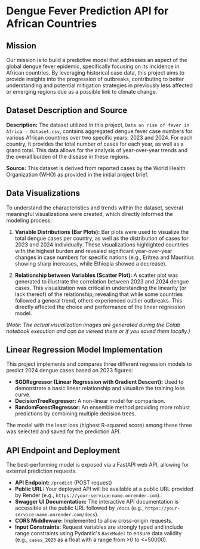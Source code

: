 # Dengue Fever Prediction API for African Countries

## Mission

Our mission is to build a predictive model that addresses an aspect of the global dengue fever epidemic, specifically focusing on its incidence in African countries. By leveraging historical case data, this project aims to provide insights into the progression of outbreaks, contributing to better understanding and potential mitigation strategies in previously less affected or emerging regions due as a possible link to climate change.

## Dataset Description and Source

**Description:**
The dataset utilized in this project, `Data on rise of fever in Africa - Dataset.csv`, contains aggregated dengue fever case numbers for various African countries over two specific years: 2023 and 2024. For each country, it provides the total number of cases for each year, as well as a grand total. This data allows for the analysis of year-over-year trends and the overall burden of the disease in these regions.

**Source:**
This dataset is derived from reported cases by the World Health Organization (WHO) as provided in the initial project brief.

## Data Visualizations

To understand the characteristics and trends within the dataset, several meaningful visualizations were created, which directly informed the modeling process:

1.  **Variable Distributions (Bar Plots):** Bar plots were used to visualize the total dengue cases per country, as well as the distribution of cases for 2023 and 2024 individually. These visualizations highlighted countries with the highest burden and revealed significant year-over-year changes in case numbers for specific nations (e.g., Eritrea and Mauritius showing sharp increases, while Ethiopia showed a decrease).

2.  **Relationship between Variables (Scatter Plot):** A scatter plot was generated to illustrate the correlation between 2023 and 2024 dengue cases. This visualization was critical in understanding the linearity (or lack thereof) of the relationship, revealing that while some countries followed a general trend, others experienced outlier outbreaks. This directly affected the choice and performance of the linear regression model.

*(Note: The actual visualization images are generated during the Colab notebook execution and can be viewed there or if you saved them locally.)*

## Linear Regression Model Implementation

This project implements and compares three different regression models to predict 2024 dengue cases based on 2023 figures:

* **SGDRegressor (Linear Regression with Gradient Descent):** Used to demonstrate a basic linear relationship and visualize the training loss curve.
* **DecisionTreeRegressor:** A non-linear model for comparison.
* **RandomForestRegressor:** An ensemble method providing more robust predictions by combining multiple decision trees.

The model with the least loss (highest R-squared score) among these three was selected and saved for the prediction API.

## API Endpoint and Deployment

The best-performing model is exposed via a FastAPI web API, allowing for external prediction requests.

* **API Endpoint:** `/predict` (POST request)
* **Public URL:** Your deployed API will be available at a public URL provided by Render (e.g., `https://your-service-name.onrender.com`).
* **Swagger UI Documentation:** The interactive API documentation is accessible at the public URL followed by `/docs` (e.g., `https://your-service-name.onrender.com/docs`).
* **CORS Middleware:** Implemented to allow cross-origin requests.
* **Input Constraints:** Request variables are strongly typed and include range constraints using Pydantic's `BaseModel` to ensure data validity (e.g., `cases_2023` as a float with a range from >0 to <=50000).
